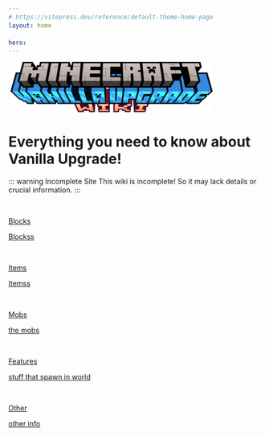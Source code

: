 ```yaml
---
# https://vitepress.dev/reference/default-theme-home-page
layout: home

hero:
---
```



<div class="centereding" height="100%"> 
<img src="https://github.com/Villagecool/Vanilla-Upgrade-Wiki/blob/main/docs/ass-sets/logo-wiki.png?raw=true" alt="" width="0" height="100"> 
<img src="https://github.com/Villagecool/Vanilla-Upgrade-Wiki/blob/main/docs/ass-sets/logo-wiki.png?raw=true" alt="" width="80%" height="100"> 

<h1 class="name" data-v-5a3e9999=""><span class="clip" data-v-5a3e9999="">Everything you need to know about Vanilla Upgrade!</span></h1>

<!-- From Uiverse.io by Admin12121 --> 
::: warning Incomplete Site
This wiki is incomplete! So it may lack details or crucial information.
:::

<div class="kinda-fancy-menu" width="100%"> 
   <a href="/Vanilla-Upgrade-Wiki/blocks.html">
   <div class="SmallLinkCard" width="300px">
     <div class="aimg"><img src="/ass-sets/blocks/rotator.png" alt="" height="100"></div>
     <div class="textBox">
       <p class="h1">Blocks</p>
       <p class="p">Blockss</p>
     <div>
   </div></div></div></a>
   
   <a href="/Vanilla-Upgrade-Wiki/items.html">
   <div class="SmallLinkCard" width="300px">
     <div class="aimg"><img src="/ass-sets/items/copper_wrench.png" alt="" height="100"></div>
     <div class="textBox">
       <p class="h1">Items</p>
       <p class="p">Itemss</p>
     <div>
   </div></div></div></a>
</div>

<div class="kinda-fancy-menu" width="100%"> 
   <a href="/Vanilla-Upgrade-Wiki/mobs.html">
   <div class="SmallLinkCard" width="300px">
     <div class="aimg"><img src="/ass-sets/mobs/termite.png" alt="" height="100"></div>
     <div class="textBox">
       <p class="h1">Mobs</p>
       <p class="p">the mobs</p>
     <div>
   </div></div></div></a>
   
   <a href="/Vanilla-Upgrade-Wiki/features.html">
   <div class="SmallLinkCard" width="300px">
     <div class="aimg"><img src="/ass-sets/blocks/sapling_palm.png" alt=""  height="100"></div>
     <div class="textBox">
       <p class="h1">Features</p>
       <p class="p">stuff that spawn in world</p>
     <div>
   </div></div></div></a>
</div>
<a href="/Vanilla-Upgrade-Wiki/misc.html">
<div class="SmallLinkCard" width="300px">
  <div class="aimg"><img src="/ass-sets/items/chocolate_cake.png" alt="" height="100"></div>
  <div class="textBox">
    <p class="h1">Other</p>
    <p class="p">other info</p>
  <div>
</div></div></div></a>
</div>